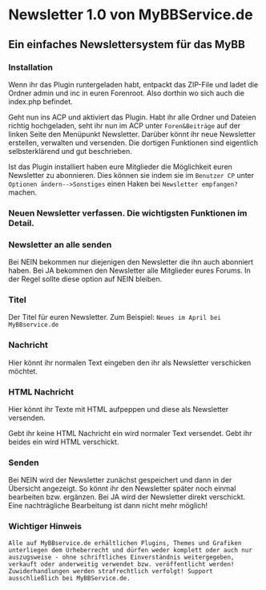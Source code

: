 Newsletter 1.0 von MyBBService.de
=================================

Ein einfaches Newslettersystem für das MyBB
-------------------------------------------

### Installation
Wenn ihr das Plugin runtergeladen habt, entpackt das ZIP-File und ladet die Ordner admin und inc
in euren Forenroot. Also dorthin wo sich auch die index.php befindet.

Geht nun ins ACP und aktiviert das Plugin. Habt ihr alle Ordner und Dateien richtig hochgeladen,
seht ihr nun im ACP unter `Foren&Beiträge` auf der linken Seite den Menüpunkt Newsletter. Darüber
könnt ihr neue Newsletter erstellen, verwalten und versenden. Die dortigen Funktionen sind
eigentlich selbsterklärend und gut beschrieben.

Ist das Plugin installiert haben eure Mitglieder die Möglichkeit euren Newsletter zu abonnieren.
Dies können sie indem sie im `Benutzer CP` unter `Optionen ändern-->Sonstiges` einen Haken bei
`Newsletter empfangen?` machen.

### Neuen Newsletter verfassen. Die wichtigsten Funktionen im Detail.

### Newsletter an alle senden
Bei NEIN bekommen nur diejenigen den Newsletter die ihn auch abonniert haben. Bei JA
bekommen den Newsletter alle Mitglieder eures Forums. In der Regel sollte diese option auf NEIN
bleiben.

### Titel
Der Titel für euren Newsletter. Zum Beispiel: `Neues im April bei MyBBservice.de`

### Nachricht
Hier könnt ihr normalen Text eingeben den ihr als Newsletter verschicken möchtet.

### HTML Nachricht
Hier könnt ihr Texte mit HTML aufpeppen und diese als Newsletter versenden.

Gebt ihr keine HTML Nachricht ein wird normaler Text versendet. Gebt ihr beides ein wird HTML
verschickt.

### Senden
Bei NEIN wird der Newsletter zunächst gespeichert und dann in der Übersicht angezeigt. So könnt
ihr den Newsletter später noch einmal bearbeiten bzw. ergänzen. Bei JA wird der Newsletter direkt
verschickt. Eine nachträgliche Bearbeitung ist dann nicht mehr möglich!

### Wichtiger Hinweis
`Alle auf MyBBservice.de erhältlichen Plugins, Themes und Grafiken unterliegen dem Urheberrecht und
dürfen weder komplett oder auch nur auszugsweise - ohne schriftliches Einverständnis weitergegeben,
verkauft oder anderweitig verwendet bzw. veröffentlicht werden!
Zuwiderhandlungen werden strafrechtlich verfolgt! Support ausschließlich bei MyBBService.de.`